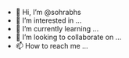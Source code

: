 - 👋 Hi, I’m @sohrabhs
- 👀 I’m interested in ...
- 🌱 I’m currently learning ...
- 💞️ I’m looking to collaborate on ...
- 📫 How to reach me ...

<!---
sohrabhs/sohrabhs is a ✨ special ✨ repository because its `README.md` (this file) appears on your GitHub profile.
You can click the Preview link to take a look at your changes.
--->

